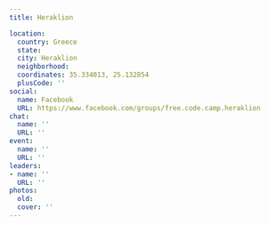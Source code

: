 ```yaml
---
title: Heraklion

location:
  country: Greece
  state: 
  city: Heraklion
  neighborhood: 
  coordinates: 35.334013, 25.132854
  plusCode: ''
social:
  name: Facebook
  URL: https://www.facebook.com/groups/free.code.camp.heraklion
chat:
  name: ''
  URL: ''
event:
  name: ''
  URL: ''
leaders:
- name: ''
  URL: ''
photos:
  old: 
  cover: ''
---
```

